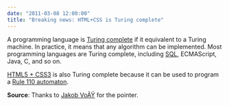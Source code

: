 ```yaml
---
date: "2011-03-08 12:00:00"
title: "Breaking news: HTML+CSS is Turing complete"
---
```




A programming language is [Turing complete](https://en.wikipedia.org/wiki/Turing_complete) if it equivalent to a Turing machine. In practice, it means that any algorithm can be implemented. Most programming languages are Turing complete, including [SQL](https://en.wikipedia.org/wiki/SQL/PSM), ECMAScript, Java, C, and so on.

[HTML5 + CSS3](http://lambda-the-ultimate.org/node/4222) is also Turing complete because it can be used to program a [Rule 110 automaton](https://en.wikipedia.org/wiki/Rule_110).

__Source__: Thanks to [Jakob VoÃŸ](http://jakoblog.de/about/) for the pointer.

